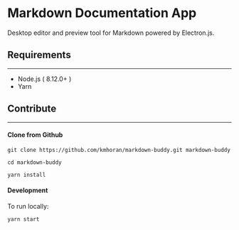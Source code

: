 # Markdown Documentation App

Desktop editor and preview tool for Markdown powered by Electron.js.

## Requirements
---
- Node.js ( 8.12.0+ )
- Yarn

## Contribute
---
#### Clone from Github

    git clone https://github.com/kmhoran/markdown-buddy.git markdown-buddy

    cd markdown-buddy

    yarn install

#### Development

To run locally:

    yarn start
